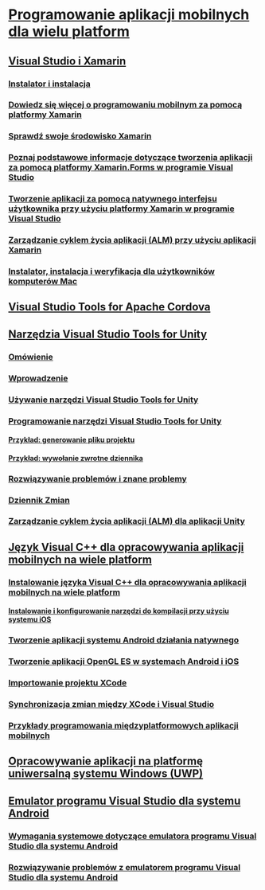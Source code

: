 # [Programowanie aplikacji mobilnych dla wielu platform](cross-platform-mobile-development-in-visual-studio.md)
## [Visual Studio i Xamarin](visual-studio-and-xamarin.md)
### [Instalator i instalacja](setup-and-install.md)
### [Dowiedz się więcej o programowaniu mobilnym za pomocą platformy Xamarin](learn-about-mobile-development-with-xamarin.md)
### [Sprawdź swoje środowisko Xamarin](verify-your-xamarin-environment.md)
### [Poznaj podstawowe informacje dotyczące tworzenia aplikacji za pomocą platformy Xamarin.Forms w programie Visual Studio](learn-app-building-basics-with-xamarin-forms-in-visual-studio.md)
### [Tworzenie aplikacji za pomocą natywnego interfejsu użytkownika przy użyciu platformy Xamarin w programie Visual Studio](build-apps-with-native-ui-using-xamarin-in-visual-studio.md)
### [Zarządzanie cyklem życia aplikacji (ALM) przy użyciu aplikacji Xamarin](application-lifecycle-management-alm-with-xamarin-apps.md)
### [Instalator, instalacja i weryfikacja dla użytkowników komputerów Mac](setup-install-and-verifications-for-mac-users.md)
## [Visual Studio Tools for Apache Cordova](visual-studio-tools-for-apache-cordova.md)
## [Narzędzia Visual Studio Tools for Unity](visual-studio-tools-for-unity.md)
### [Omówienie](overview-of-visual-studio-tools-for-unity.md)
### [Wprowadzenie](getting-started-with-visual-studio-tools-for-unity.md)
### [Używanie narzędzi Visual Studio Tools for Unity](using-visual-studio-tools-for-unity.md)
### [Programowanie narzędzi Visual Studio Tools for Unity](programming-visual-studio-tools-for-unity.md)
#### [Przykład: generowanie pliku projektu](customize-project-files-created-by-vstu.md)
#### [Przykład: wywołanie zwrotne dziennika](share-the-unity-log-callback-with-vstu.md)
### [Rozwiązywanie problemów i znane problemy](troubleshooting-and-known-issues-visual-studio-tools-for-unity.md)
### [Dziennik Zmian](change-log-visual-studio-tools-for-unity.md)
### [Zarządzanie cyklem życia aplikacji (ALM) dla aplikacji Unity](application-lifecycle-management-alm-with-unity-apps.md)
## [Język Visual C++ dla opracowywania aplikacji mobilnych na wiele platform](visual-cpp-for-cross-platform-mobile-development.md)
### [Instalowanie języka Visual C++ dla opracowywania aplikacji mobilnych na wiele platform](install-visual-cpp-for-cross-platform-mobile-development.md)
#### [Instalowanie i konfigurowanie narzędzi do kompilacji przy użyciu systemu iOS](install-and-configure-tools-to-build-using-ios.md)
### [Tworzenie aplikacji systemu Android działania natywnego](create-an-android-native-activity-app.md)
### [Tworzenie aplikacji OpenGL ES w systemach Android i iOS](build-an-opengl-es-application-on-android-and-ios.md)
### [Importowanie projektu XCode](import-an-xcode-project.md)
### [Synchronizacja zmian między XCode i Visual Studio](sync-changes-between-xcode-and-visual-studio.md)
### [Przykłady programowania międzyplatformowych aplikacji mobilnych](cross-platform-mobile-development-examples.md)
## [Opracowywanie aplikacji na platformę uniwersalną systemu Windows (UWP)](develop-apps-for-the-universal-windows-platform-uwp.md)
## [Emulator programu Visual Studio dla systemu Android](visual-studio-emulator-for-android.md)
### [Wymagania systemowe dotyczące emulatora programu Visual Studio dla systemu Android](system-requirements-for-the-visual-studio-emulator-for-android.md)
### [Rozwiązywanie problemów z emulatorem programu Visual Studio dla systemu Android](troubleshooting-the-visual-studio-emulator-for-android.md)
